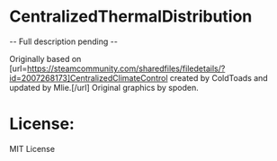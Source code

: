 # CentralizedThermalDistribution

-- Full description pending --

Originally based on [url=https://steamcommunity.com/sharedfiles/filedetails/?id=2007268173]CentralizedClimateControl created by ColdToads and updated by Mlie.[/url]
Original graphics by spoden.

#  License: 

MIT License

